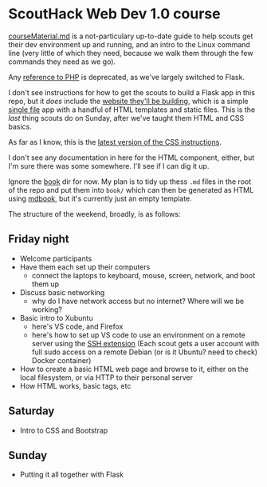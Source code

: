# ScoutHack Web Dev 1.0 course

[courseMaterial.md](courseMaterial.md) is a not-particulary up-to-date guide to help scouts get their dev environment up and running, and an intro to the Linux command line (very little of which they need, because we walk them through the few commands they need as we go).

Any [reference to PHP](php.md) is deprecated, as we've largely switched to Flask.

I don't see instructions for how to get the scouts to build a Flask app in this repo, but it *does* include the [website they'll be building](flask_website_example/), which is a simple [single file](flask_website_example/website.py) app with a handful of HTML templates and static files. This is the *last* thing scouts do on Sunday, after we've taught them HTML and CSS basics.

As far as I know, this is the [latest version of the CSS instructions](css.md).

I don't see any documentation in here for the HTML component, either, but I'm sure there was some somewhere. I'll see if I can dig it up.

Ignore the [book](book/) dir for now. My plan is to tidy up thess `.md` files in the root of the repo and put them into `book/` which can then be generated as HTML using [mdbook](https://rust-lang.github.io/mdBook/), but it's currently just an empty template.

The structure of the weekend, broadly, is as follows:

## Friday night

* Welcome participants
* Have them each set up their computers
    * connect the laptops to keyboard, mouse, screen, network, and boot them up
* Discuss basic networking
    * why do I have network access but no internet? Where will we be working?
* Basic intro to Xubuntu
    * here's VS code, and Firefox
    * here's how to set up VS code to use an environment on a remote server using the [SSH extension](https://marketplace.visualstudio.com/items?itemName=ms-vscode-remote.remote-ssh) (Each scout gets a user account with full sudo access on a remote Debian (or is it Ubuntu? need to check) Docker container)
* How to create a basic HTML web page and browse to it, either on the local filesystem, or via HTTP to their personal server
* How HTML works, basic tags, etc

## Saturday

* Intro to CSS and Bootstrap

## Sunday

* Putting it all together with Flask
